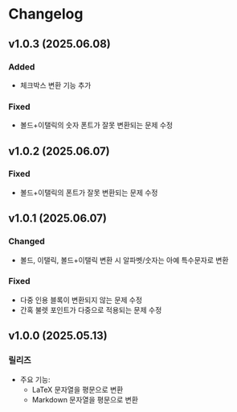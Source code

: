 # Changelog

## v1.0.3 (2025.06.08)
### Added
- 체크박스 변환 기능 추가

### Fixed
- 볼드+이탤릭의 숫자 폰트가 잘못 변환되는 문제 수정

## v1.0.2 (2025.06.07)
### Fixed
- 볼드+이탤릭의 폰트가 잘못 변환되는 문제 수정

## v1.0.1 (2025.06.07)
### Changed
- 볼드, 이탤릭, 볼드+이탤릭 변환 시 알파벳/숫자는 아예 특수문자로 변환

### Fixed
- 다중 인용 블록이 변환되지 않는 문제 수정
- 간혹 불렛 포인트가 다중으로 적용되는 문제 수정

## v1.0.0 (2025.05.13)
### 릴리즈

* 주요 기능:
  - LaTeX 문자열을 평문으로 변환
  - Markdown 문자열을 평문으로 변환